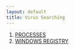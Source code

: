 ```yaml
---
layout: default
title: Virus Searching
---
```


1. [PROCESSES](https://www.howtogeek.com/school/sysinternals-pro/lesson2/)
2. [WINDOWS REGISTRY](https://www.lifewire.com/windows-registry-2625992)
